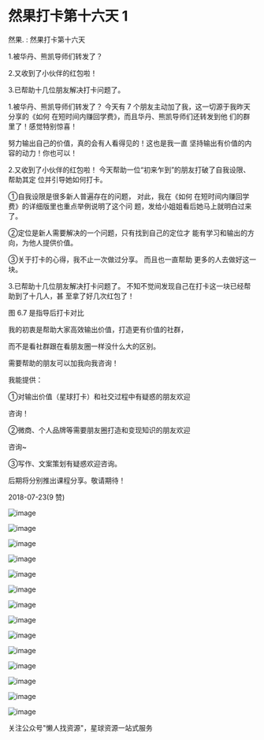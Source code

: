 # 然果打卡第十六天 1

然果. : 然果打卡第十六天

1.被华丹、熊凯导师们转发了？

2.又收到了小伙伴的红包啦！

3.已帮助十几位朋友解决打卡问题了。

1.被华丹、熊凯导师们转发了？ 今天有 7 个朋友主动加了我，这一切源于我昨天分享的《如何 在短时间内赚回学费》，而且华丹、熊凯导师们还转发到他 们的群里了！感觉特别惊喜！

努力输出自己的价值，真的会有人看得见的！这也是我一直 坚持输出有价值的内容的动力！你也可以！

2.又收到了小伙伴的红包啦！ 今天帮助一位“初来乍到”的朋友打破了自我设限、帮助其定 位并引导她如何打卡。

①自我设限是很多新人普遍存在的问题， 对此，我在《如何 在短时间内赚回学费》的详细版里也重点举例说明了这个问 题，发给小姐姐看后她马上就明白过来了。

②定位是新人需要解决的一个问题，只有找到自己的定位才 能有学习和输出的方向，为他人提供价值。

③关于打卡的心得，我不止一次做过分享。 而且也一直帮助 更多的人去做好这一块。

3.已帮助十几位朋友解决打卡问题了。 不知不觉间发现自己在打卡这一块已经帮助到了十几人，甚 至拿了好几次红包了！

图 6.7 是指导后打卡对比

我的初衷是帮助大家高效输出价值，打造更有价值的社群，

而不是看社群跟在看朋友圈一样没什么大的区别。

需要帮助的朋友可以加我向我咨询！

我能提供：

①对输出价值（星球打卡）和社交过程中有疑惑的朋友欢迎

咨询！

②微商、个人品牌等需要朋友圈打造和变现知识的朋友欢迎

咨询~

③写作、文案策划有疑惑欢迎咨询。

后期将分别推出课程分享。敬请期待！

2018-07-23(9 赞)

![image](img/Image_737.png)

![image](img/Image_738.png)

![image](img/Image_739.png)

![image](img/Image_740.png)

![image](img/Image_741.png)

![image](img/Image_742.png)

![image](img/Image_743.png)

![image](img/Image_744.png)

![image](img/Image_745.png)

![image](img/Image_746.png)

![image](img/Image_747.png)

![image](img/Image_748.png)

![image](img/Image_749.png)

![image](img/Image_750.png)

关注公众号"懒人找资源"，星球资源一站式服务